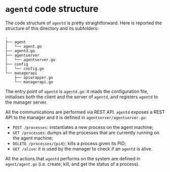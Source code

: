 # `agentd` code structure

The code structure of `agentd` is pretty straightforward. Here is reported the structure of this directory and its subfolders:

```
.
├── agent
│   └── agent.go
├── agentd.go
├── agentserver
│   └── agentserver.go
├── config
│   └── config.go
└── managerapi
    ├── apiwrapper.go
    └── managerapi.go
```

The entry point of `agentd` is `agentd.go`: it reads the configuration file, initialises both the client and the server of `agentd`, and registers `agentd` to the manager server.

All the communications are performed via REST API. `agentd` exposes a REST API to the manager and it is defined in `agentserver/agentserver.go`:

- `POST /processes`: instantiates a new process on the agent machine;
- `GET /processes`: dumps all the processes that are currently running on the agent machine;
- `DELETE /processes/{pid}`: kills a process given its PID;
- `GET /alive`: it is used by the manager to check if an `agentd` is alive.

All the actions that `agentd` performs on the system are defined in `agent/agent.go` (i.e. create, kill, and get the status of a process).
